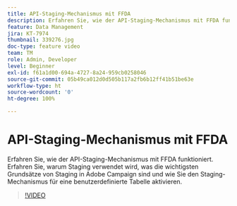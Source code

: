 ```yaml
---
title: API-Staging-Mechanismus mit FFDA
description: Erfahren Sie, wie der API-Staging-Mechanismus mit FFDA funktioniert. Erfahren Sie, warum Staging verwendet wird, was die wichtigsten Grundsätze von Staging in Adobe Campaign sind und wie Sie den Staging-Mechanismus für eine benutzerdefinierte Tabelle aktivieren.
feature: Data Management
jira: KT-7974
thumbnail: 339276.jpg
doc-type: feature video
team: TM
role: Admin, Developer
level: Beginner
exl-id: f61a1d00-694a-4727-8a24-959cb0258046
source-git-commit: 05b49ca012d0d505b117a2fb6b12ff41b51be63e
workflow-type: ht
source-wordcount: '0'
ht-degree: 100%

---
```


# API-Staging-Mechanismus mit FFDA

Erfahren Sie, wie der API-Staging-Mechanismus mit FFDA funktioniert. Erfahren Sie, warum Staging verwendet wird, was die wichtigsten Grundsätze von Staging in Adobe Campaign sind und wie Sie den Staging-Mechanismus für eine benutzerdefinierte Tabelle aktivieren.

>[!VIDEO](https://video.tv.adobe.com/v/339276?quality=12&learn=on)
